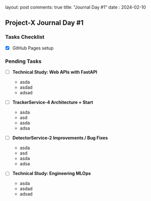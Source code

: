 layout: post
comments: true
title:  "Journal Day #1"
date : 2024-02-10

## Project-X Journal Day #1

### Tasks Checklist

- [x] GitHub Pages setup

### Pending Tasks

- [ ] **Technical Study: Web APIs with FastAPI**
  - asda
  - asdad
  - adsad

- [ ] **TrackerService-4 Architecture + Start**
  - asda
  - asd
  - asda
  - adsa

- [ ] **DetectorService-2 Improvements / Bug Fixes**
  - asda
  - asd
  - asda
  - adsa

- [ ] **Technical Study: Engineering MLOps**
  - asda
  - asdad
  - adsad

